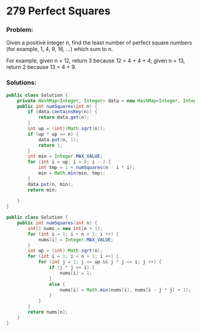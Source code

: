 # 279 Perfect Squares

### Problem:

Given a positive integer n, find the least number of perfect square numbers (for example, 1, 4, 9, 16, ...) which sum to n.

For example, given n = 12, return 3 because 12 = 4 + 4 + 4; given n = 13, return 2 because 13 = 4 + 9.

### Solutions:

```java
public class Solution {
    private HashMap<Integer, Integer> data = new HashMap<Integer, Integer>();;
    public int numSquares(int n) {
        if (data.containsKey(n)) {
            return data.get(n);
        }
        int up = (int)(Math.sqrt(n));
        if (up * up == n) {
            data.put(n, 1);
            return 1;
        }
        int min = Integer.MAX_VALUE;
        for (int i = up; i > 0; i --) {
            int tmp = 1 + numSquares(n - i * i);
            min = Math.min(min, tmp);
        }
        data.put(n, min);
        return min;
   
    }
}
```

```java
public class Solution {
    public int numSquares(int n) {
        int[] nums = new int[n + 1];
        for (int i = 1; i < n + 1; i ++) {
            nums[i] = Integer.MAX_VALUE;
        }
        int up = (int) Math.sqrt(n);
        for (int i = 1; i < n + 1; i ++) {
            for (int j = 1; j <= up && j * j <= i; j ++) {
                if (j * j == i) {
                    nums[i] = 1;
                }
                else {
                    nums[i] = Math.min(nums[i], nums[i - j * j] + 1);
                }
            }
        }
        return nums[n];
    }
}
```